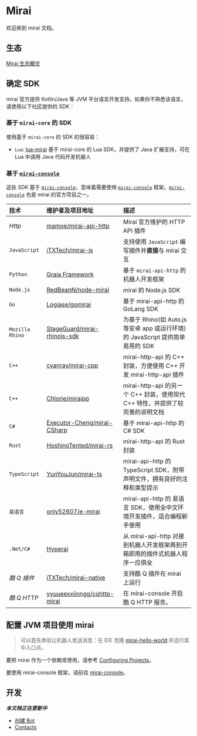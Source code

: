 # Mirai

欢迎来到 mirai 文档。

## 生态

[Mirai 生态概览](mirai-ecology.md)

## 确定 SDK

mirai 官方提供 Kotlin/Java 等 JVM 平台语言开发支持。如果你不熟悉该语言，请使用以下社区提供的 SDK：

### 基于 `mirai-core` 的 SDK

使用基于 `mirai-core` 的 SDK 的很容易：

- `Lua`: [lua-mirai](https://github.com/only52607/lua-mirai) 基于 mirai-core 的 Lua SDK，并提供了 Java 扩展支持，可在 Lua 中调用 Java 代码开发机器人

### 基于 [`mirai-console`]

[`mirai-console`]: https://github.com/mamoe/mirai-console

这些 SDK 基于 [`mirai-console`]，意味着需要使用 [`mirai-console`] 框架。[`mirai-console`] 也是 mirai 的官方项目之一。

[mamoe/mirai-api-http]: https://github.com/mamoe/mirai-api-http
[iTXTech/mirai-native]: https://github.com/iTXTech/mirai-native
[iTXTech/mirai-js]: https://github.com/iTXTech/mirai-js
[GraiaProject/Application]: https://github.com/GraiaProject/Application
[RedBeanN/node-mirai]: https://github.com/RedBeanN/node-mirai
[Logiase/gomirai]: https://github.com/Logiase/gomirai
[StageGuard/mirai-rhinojs-sdk]: https://github.com/StageGuard/mirai-rhinojs-sdk
[cyanray/mirai-cpp]: https://github.com/cyanray/mirai-cpp
[Chlorie/miraipp]: https://github.com/Chlorie/miraipp-template
[Executor-Cheng/mirai-CSharp]: https://github.com/Executor-Cheng/mirai-CSharp
[HoshinoTented/mirai-rs]: https://github.com/HoshinoTented/mirai-rs
[YunYouJun/mirai-ts]: https://github.com/YunYouJun/mirai-ts
[only52607/e-mirai]: https://github.com/only52607/e-mirai
[theGravityLab/ProjHyperai]: https://github.com/theGravityLab/ProjHyperai
[yyuueexxiinngg/cqhttp-mirai]: https://github.com/yyuueexxiinngg/cqhttp-mirai

| 技术             | 维护者及项目地址                               | 描述                                                                    |
|:----------------|:--------------------------------------------|:-----------------------------------------------------------------------|
| *Http*          | [mamoe/mirai-api-http]                      | Mirai 官方维护的 HTTP API 插件                                            |
| `JavaScript`    | [iTXTech/mirai-js]                          | 支持使用 `JavaScript` 编写插件并**直接**与 mirai 交互                        |
| `Python`        | [Graia Framework][GraiaProject/Application] | 基于 `mirai-api-http` 的机器人开发框架                                     |
| `Node.js`       | [RedBeanN/node-mirai]                       | mirai 的 Node.js SDK                                                   |
| `Go`            | [Logiase/gomirai]                           | 基于 mirai-api-http 的 GoLang SDK                                       |
| `Mozilla Rhino` | [StageGuard/mirai-rhinojs-sdk]              | 为基于 Rhino(如 Auto.js 等安卓 app 或运行环境)的 JavaScript 提供简单易用的 SDK |
| `C++`           | [cyanray/mirai-cpp]                         | mirai-http-api 的 C++ 封装，方便使用 C++ 开发 mirai-http-api 插件           |
| `C++`           | [Chlorie/miraipp]                           | mirai-http-api 的另一个 C++ 封装，使用现代 C++ 特性，并提供了较完善的说明文档    |
| `C#`            | [Executor-Cheng/mirai-CSharp]               | 基于 mirai-api-http 的 C# SDK                                           |
| `Rust`          | [HoshinoTented/mirai-rs]                    | mirai-http-api 的 Rust 封装                                             |
| `TypeScript`    | [YunYouJun/mirai-ts]                        | mirai-api-http 的 TypeScript SDK，附带声明文件，拥有良好的注释和类型提示       |
| `易语言`         | [only52607/e-mirai]                         | mirai-api-http 的 易语言 SDK，使用全中文环境开发插件，适合编程新手使用           |
| `.Net/C#`       | [Hyperai][theGravityLab/ProjHyperai]        | 从 mirai-api-http 对接到机器人开发框架再到开箱即用的插件式机器人程序一应俱全       |
| *酷 Q 插件*      | [iTXTech/mirai-native]                      | 支持酷 Q 插件在 mirai 上运行                                               |
| *酷 Q HTTP*     | [yyuueexxiinngg/cqhttp-mirai]               | 在 mirai-console 开启酷 Q HTTP 服务。                                     |

## 配置 JVM 项目使用 mirai

> 可以首先体验让机器人发送消息：在 IDE 克隆 [mirai-hello-world](https://github.com/project-mirai/mirai-hello-world) 并运行其中入口点。

要把 mirai 作为一个依赖库使用，请参考 [Configuring Projects](ConfiguringProjects.md)。

要使用 mirai-console 框架，请前往 [mirai-console](https://github.com/mamoe/mirai-console)。

## 开发

***本文档正在更新中***

- [创建 Bot](CreatingBots.md)
- [Contacts](Contacts.md)
